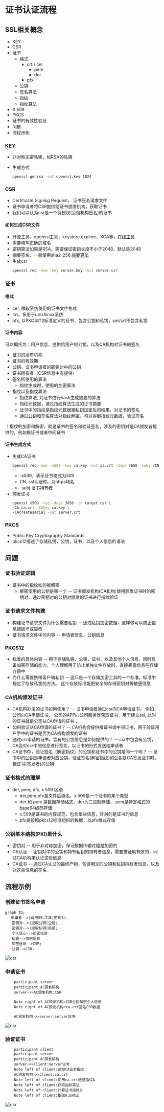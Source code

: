 # 证书认证流程

## SSL相关概念

* KEY
* CSR
* 证书
  * 格式
    * crt / cer
      * pem
      * der
    * pfx
  * 公钥
  * 签名算法
  * 指纹
  * 指纹算法
* X.509
* PKCS
* 证书的有效性验证
* 问题
* 流程示例

### KEY

* 非对称加密私钥，如RSA的私钥
* 生成方式

  ```sh
  openssl genrsa -out openssl.key 1024
  ```
  
### CSR

* Certificate Signing Request， 证书签名请求文件
* 证书申请者将CSR提供给证书颁发机构，获取证书
* 我们可以认为csr是一个待授权(公信机构签名)的证书

#### 如何生成CSR文件

* 开源工具，openssl工具，keystore explore，XCA等，[在线工具](https://myssl.com/csr_create.html)
* 需要填写正确的域名
* 密钥算法如果是RSA，需要保证密钥长度不小于2048，默认是2048
* 摘要签名，一般使用sha2-256,[摘要算法](https://segmentfault.com/a/1190000009085862)
* 生成csr
  ```sh
  openssl req -new -key server.key -out server.csr
  ```

### 证书

#### 格式

* cer, 微软系统使用的证书文件格式
* crt，多用于unix/linux系统
* pfx, 以PKCS#12标准定义的证书，包含公钥和私钥，cer/crt不包含私钥

#### 证书内容

可以概括为：用户信息，提供给用户的公钥，以及CA机构对证书的签名

* 证书的发布机构
* 证书的有效期
* 公钥，证书申请者的密钥对中的公钥
* 证书所有者（CSR信息中有提供）
* 签名所使用的算法
  * 指纹生成时，使用的加密算法 
* 指纹以及指纹算法
  * 指纹算法, 对证书进行hash生成摘要的算法
  * 指纹元数据，通过指纹算法生成的证书摘要
  * 证书中的指纹是指纹元数据被私钥加密后的结果，对证书的签名
  * 通过公钥和签名算法对指纹解密，可以得到指纹元数据，验证签名
  
！指纹的加密和解密，就是证书的签名和验证签名，涉及的密钥对是CA颁发者提供的，例如根证书或者中间证书


#### 证书生成方式

* 生成CA证书
  ```sh
  openssl req -new -x509 -key ca.key -out ca.crt -days 3650 -subj /CN=baidu.com
  ```
  * -x509，表示证书格式为509
  * CN, ssl认证时，为https域名
  * -subj 证书持有者
* 颁发证书
  ```sh
  openssl x509 -req -days 3650 -in target.csr \
  -CA ca.crt -CAkey ca.key \
  -CAcreateserial -out server.crt
  ```
### PKCS

* Public Key Cryptography Standards
* pkcs12描述了存储私钥，公钥，证书，以及个人信息的语法


## 问题

### 证书验证逻辑

* 证书中的指纹如何被解密
  * 解密使用的公钥是哪一个 -- 证书颁发机构(CA机构)使用颁发证书时的密钥对，通过密钥对的公钥对颁发的证书进行指纹验证
  
### 证书请求文件构建

* 构建证书请求文件为什么需要私钥 -- 通过私钥加密数据，这样做可以防止信息被破坏或篡改
* 证书请求文件中的内容 -- 申请者信息，公钥信息

### PKCS12

* 标准的具体内容 -- 用于存储私钥，公钥，证书，以及其他个人信息，同时具备加密存储的能力，个人理解用于防止单独文件存放时，直接暴露信息在存储介质中
* 为什么需要携带客户端私钥 -- 这只是一个存储加密工具的一个标准，标准中规定了存放私钥的方法。 这个存放标准能更安全的存储密钥对等敏感信息

### CA机构颁发证书

* CA机构办法的证书如何使用？ --  证书申请者通过csr向CA申请证书， 例如，公司向CA申请证书， 公司的APP向公司服务器获取证书，用于建立ssl, 此时的证书就是公司从CA申请的证书；
* 如何验证从CA申请的证书？ -- CA机构会提供根证书或中间证书，用于验证用户手中的证书是否为CA机构颁发的证书
* 通过csr申请的证书，含有的公钥信息是如何提供的？ -- csr中包含有公钥，CA会对csr中的信息进行签名，以证书的形式发送给申请者
* CA证书中，验证签名（解密指纹）的公钥和证书中的公钥是同一个吗？ -- 证书中的公钥是申请者对应公钥，验证签名(解密指纹)的公钥是CA签发证书时，根证书(签发者)的公钥

### 证书格式的理解

* der, pem, pfx, x.509 区别
  * der,pem,pfx是文件后缀名，x.509是一个证书的某个类型
  * der 和 pem 是数据存储格式，der为二进制存储， pem是特定格式的base64编码存储
  * x.509是证书的内容规范，包含拿些信息，针对的是证书的信息
  * pfx是按照pkcs12标准组织的数据，以pfx格式存储
  

### 公钥基本结构(PKI)是什么

* 密钥对 -- 用于非对称加密，保证数据传输过程是加密的
* CA认证 -- 密钥对中的公钥和持有私钥的持有者信息，需要被证明有效的，同过CA机构来认证这些信息
* CA证书 -- 通过CA认证的最终产物，包含明文的公钥和私钥持有者信息，以及对这些信息的签名

## 流程示例

### 创建证书签名申请
```mermaid
graph TD;
　 申请者-->|调用SSL工具|密钥对;
   密钥对-->|提取公钥|公钥;
   密钥对-->|提取私钥|私钥;
   个人信心-->加密信息
   私钥-->加密信息
   加密信息-->CSR;
   公钥-->CSR;
```
![csr](./image/CSR创建.png)

### 申请证书

```sequence
    participant server
    participant AC颁发机构
    server->>AC颁发机构:CSR
    
    Note right of AC颁发机构:CSR公钥解密个人信息
    Note right of AC颁发机构:ca.crt签名CSR数据

    AC颁发机构->>server:server证书

```
![csr](./image/证书颁发.png)
### 验证证书

```sequence
    participant client
    participant server
    participant AC颁发机构
    server->>client:server证书
    Note left of client:读取CA证书指纹
    AC颁发机构->>client:ca.crt
    Note left of client:使用ca.crt验证指纹A
    Note left of client:获取指纹算法
    Note left of client:计算证书指纹B
    Note left of client:指纹A,B对比
```
![csr](./image/证书验证.png)
